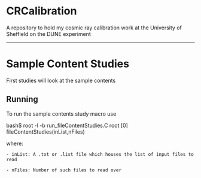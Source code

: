 # CRCalibration
A repository to hold my cosmic ray calibration work at the University of Sheffield on the DUNE experiment

---------------------------------------------------------------------------------------------------------

# Sample Content Studies
  First studies will look at the sample contents 

## Running
  To run the sample contents study macro use

  bash$ root -l -b run_fileContentStudies.C
  root [0] fileContentStudies(inList,nFiles)

  where:

    - inList: A .txt or .list file which houses the list of input files to read

    - nFiles: Number of such files to read over

